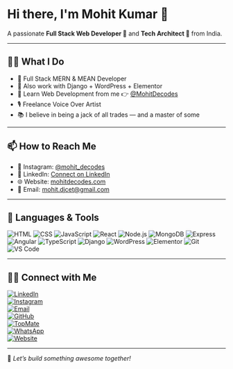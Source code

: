# Hi there, I'm Mohit Kumar 👦

A passionate **Full Stack Web Developer 🎯** and **Tech Architect 🎨** from India.

---

## 👨‍💻 What I Do

- 🚀 Full Stack MERN & MEAN Developer  
- 🧠 Also work with Django + WordPress + Elementor  
- 🎥 Learn Web Development from me 👉 [@MohitDecodes](https://www.youtube.com/@MohitDecodes)  
- 🎙 Freelance Voice Over Artist  
- 📚 I believe in being a jack of all trades — and a master of some  

---

## 📫 How to Reach Me

- 📸 Instagram: [@mohit_decodes](https://instagram.com/mohit_decodes)  
- 💼 LinkedIn: [Connect on LinkedIn](https://www.linkedin.com/in/mohitdecodes)  
- 🌐 Website: [mohitdecodes.com](https://mohitdecodes.com)  
- 📧 Email: mohit.djcet@gmail.com  

---

## 🧠 Languages & Tools

![HTML](https://img.shields.io/badge/-HTML5-E34F26?style=flat&logo=html5&logoColor=white)
![CSS](https://img.shields.io/badge/-CSS3-1572B6?style=flat&logo=css3)
![JavaScript](https://img.shields.io/badge/-JavaScript-F7DF1E?style=flat&logo=javascript&logoColor=black)
![React](https://img.shields.io/badge/-React-20232A?style=flat&logo=react)
![Node.js](https://img.shields.io/badge/-Node.js-339933?style=flat&logo=node.js&logoColor=white)
![MongoDB](https://img.shields.io/badge/-MongoDB-4DB33D?style=flat&logo=mongodb&logoColor=white)
![Express](https://img.shields.io/badge/-Express.js-000000?style=flat&logo=express&logoColor=white)
![Angular](https://img.shields.io/badge/-Angular-DD0031?style=flat&logo=angular&logoColor=white)
![TypeScript](https://img.shields.io/badge/-TypeScript-3178C6?style=flat&logo=typescript&logoColor=white)
![Django](https://img.shields.io/badge/-Django-092E20?style=flat&logo=django&logoColor=white)
![WordPress](https://img.shields.io/badge/-WordPress-21759B?style=flat&logo=wordpress&logoColor=white)
![Elementor](https://img.shields.io/badge/-Elementor-92003B?style=flat&logo=elementor&logoColor=white)
![Git](https://img.shields.io/badge/-Git-F05032?style=flat&logo=git&logoColor=white)
![VS Code](https://img.shields.io/badge/-VSCode-007ACC?style=flat&logo=visual-studio-code)

---

## 🤝🏻 Connect with Me

[![LinkedIn](https://img.shields.io/badge/-LinkedIn-0077B5?style=flat&logo=linkedin&logoColor=white)](https://www.linkedin.com/in/mohitdecodes/)  
[![Instagram](https://img.shields.io/badge/-Instagram-E4405F?style=flat&logo=instagram&logoColor=white)](https://instagram.com/mohit_decodes)  
[![Email](https://img.shields.io/badge/-Email-D14836?style=flat&logo=gmail&logoColor=white)](mailto:mohit.djcet@gmail.com)  
[![GitHub](https://img.shields.io/badge/-GitHub-000000?style=flat&logo=github&logoColor=white)](https://github.com/mohitdjcet)  
[![TopMate](https://img.shields.io/badge/-TopMate-2e7d32?style=flat&logo=buymeacoffee&logoColor=white)](https://topmate.io/mohitdecodes)  
[![WhatsApp](https://img.shields.io/badge/-WhatsApp-25D366?style=flat&logo=whatsapp&logoColor=white)](https://whatsapp.com/channel/0029Vb6CABUIHphQqGRYP71u)  
[![Website](https://img.shields.io/badge/-Website-000000?style=flat&logo=google-chrome&logoColor=white)](https://mohitdecodes.com)

---

🔔 _Let’s build something awesome together!_
